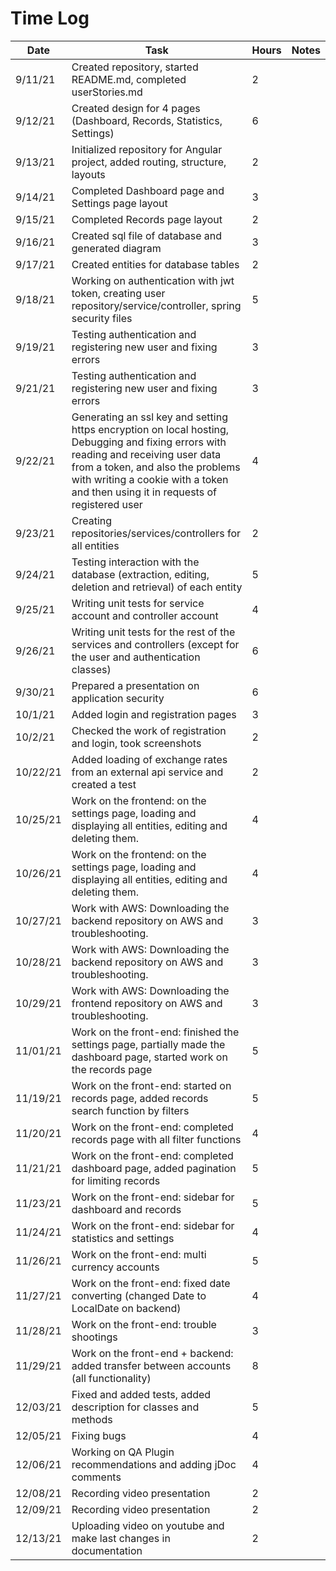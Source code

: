 # Time Log

| Date | Task | Hours | Notes|
|------|------|-------|------|
| 9/11/21 | Created repository, started README.md, completed userStories.md | 2 |  |
| 9/12/21 | Created design for 4 pages (Dashboard, Records, Statistics, Settings) | 6 |  |
| 9/13/21 | Initialized repository for Angular project, added routing, structure, layouts | 2 | |
| 9/14/21 | Completed Dashboard page and Settings page layout | 3 |  |
| 9/15/21 | Completed Records page layout | 2 |  |
| 9/16/21 | Created sql file of database and generated diagram | 3 |  |
| 9/17/21 | Created entities for database tables | 2 | |
| 9/18/21 | Working on authentication with jwt token, creating user repository/service/controller, spring security files | 5 | |
| 9/19/21 | Testing authentication and registering new user and fixing errors | 3 |  |
| 9/21/21 | Testing authentication and registering new user and fixing errors | 3 |  |
| 9/22/21 | Generating an ssl key and setting https encryption on local hosting, Debugging and fixing errors with reading and receiving user data from a token, and also the problems with writing a cookie with a token and then using it in requests of registered user | 4 |  |
| 9/23/21 | Creating repositories/services/controllers for all entities | 2 |  |
| 9/24/21 | Testing interaction with the database (extraction, editing, deletion and retrieval) of each entity | 5 |  |
| 9/25/21 | Writing unit tests for service account and controller account | 4 |  |
| 9/26/21 | Writing unit tests for the rest of the services and controllers (except for the user and authentication classes) | 6 |  |
| 9/30/21 | Prepared a presentation on application security | 6 |  |
| 10/1/21 | Added login and registration pages | 3 |  |
| 10/2/21 | Checked the work of registration and login, took screenshots | 2 |  |
| 10/22/21 | Added loading of exchange rates from an external api service and created a test | 2 |  |
| 10/25/21 | Work on the frontend: on the settings page, loading and displaying all entities, editing and deleting them. | 4 |
| 10/26/21 | Work on the frontend: on the settings page, loading and displaying all entities, editing and deleting them. | 4 |
| 10/27/21 | Work with AWS: Downloading the backend repository on AWS and troubleshooting. | 3 |
| 10/28/21 | Work with AWS: Downloading the backend repository on AWS and troubleshooting. | 3 |
| 10/29/21 | Work with AWS: Downloading the frontend repository on AWS and troubleshooting. | 3 |
| 11/01/21 | Work on the front-end: finished the settings page, partially made the dashboard page, started work on the records page | 5 |
| 11/19/21 | Work on the front-end: started on records page, added records search function by filters | 5 |
| 11/20/21 | Work on the front-end: completed records page with all filter functions | 4 |
| 11/21/21 | Work on the front-end: completed dashboard page, added pagination for limiting records | 5 |
| 11/23/21 | Work on the front-end: sidebar for dashboard and records | 5 |
| 11/24/21 | Work on the front-end: sidebar for statistics and settings | 4 |
| 11/26/21 | Work on the front-end: multi currency accounts | 5 |
| 11/27/21 | Work on the front-end: fixed date converting (changed Date to LocalDate on backend) | 4 |
| 11/28/21 | Work on the front-end: trouble shootings | 3 |
| 11/29/21 | Work on the front-end + backend: added transfer between accounts (all functionality) | 8 |
| 12/03/21 | Fixed and added tests, added description for classes and methods | 5 |
| 12/05/21 | Fixing bugs | 4 |
| 12/06/21 | Working on QA Plugin recommendations and adding jDoc comments | 4 |
| 12/08/21 | Recording video presentation | 2 |
| 12/09/21 | Recording video presentation | 2 |
| 12/13/21 | Uploading video on youtube and make last changes in documentation | 2 |

